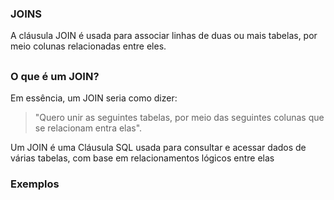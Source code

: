 ### JOINS
A cláusula JOIN é usada para associar linhas de duas ou mais tabelas, por meio colunas relacionadas entre eles.

##

### O que é um JOIN?
Em essência, um JOIN seria como dizer:<br>
>"Quero unir as seguintes tabelas, por meio das seguintes colunas que se relacionam entra elas". 

Um JOIN é uma Cláusula SQL usada para consultar e acessar dados de várias tabelas, com base em relacionamentos lógicos entre elas<br>

### Exemplos
